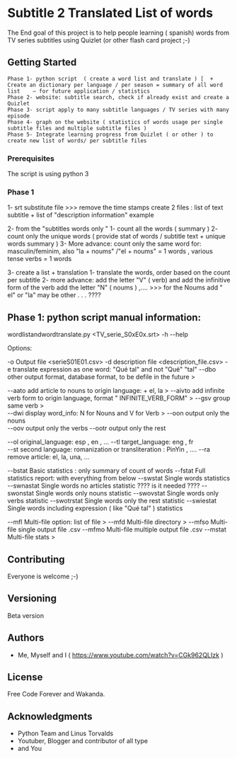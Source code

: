 # Subtitle 2 Translated List of words

The End goal of this project is to help people learning ( spanish) words from TV series subtitles using Quizlet (or other flash card project ;-)



## Getting Started

    Phase 1- python script  ( create a word list and translate ) [  + Create an dictionary per language / per season = summary of all word list    — for future application / statistics
    Phase 2- website: subtitle search, check if already exist and create a Quizlet
    Phase 3- script apply to many subtitle languages / TV series with many episode
    Phase 4- graph on the website ( statistics of words usage per single subtitle files and multiple subtitle files )  
    Phase 5- Integrate learning progress from Quizlet ( or other ) to create new list of words/ per subtitle files

### Prerequisites

  The script is using python 3



### Phase 1

1- srt substitute file >>> remove the time stamps create 2 files : list of text subtitle + list of "description information" example

2- from the "subtitles words only "
    1- count all the words  ( summary )
    2- count only the unique words ( provide stat of words / subtitle text + unique words summary )
    3- More advance: count only the same word for: masculin/feminim, also "la + noums" /"el + noums" = 1 words ,  various tense verbs = 1 words

3- create a list + translation
    1- translate the words, order based on the count per subtitle
    2- more advance:
          add the letter "V"  ( verb)  and add the infinitive form of the verb
          add the letter "N" ( noums ) ,.... >>> for the Noums add " el" or "la"
          may be other . . . ????


## Phase 1: python script manual information:

wordlistandwordtranslate.py   <TV_serie_S0xE0x.srt>   -h --help

Options:

-o          Output file <serieS01E01.csv>
-d          description file <description_file.csv>
-e          translate expression as one word:  "Qué tal"  and not "Qué" "tal"
--dbo       other output format, database format, to be defile in the future >

--aato      add article to nouns to origin language: + el, la >
--aivto     add infinite verb form to origin language, format "<SINGLE SPACE> INFINITE_VERB_FORM" >
--gsv       group same verb >  
--dwi       display word_info: N for Nouns and V for Verb >
--oon       output only the nouns  
--oov       output only the verbs
--ootr         output only the rest

--ol        original_language: esp , en , ...
--tl        target_language: eng , fr  
--st        second language: romanization or transliteration : PinYin , ....
--ra        remove article: el, la, una, ...

--bstat     Basic statistics : only summary of count of words
--fstat     Full statistics report: with everything from below
--swstat    Single words statistics
--swnastat  Single words no articles statistic ???? is it needed ????
--swonstat  Single words  only nouns statistic
--swovstat  Single words  only verbs statistic
--swotrstat Single words  only the rest statistic
--swiestat  Single words including expression ( like "Qué tal" ) statistics

--mfl       Multi-file option:  list of file >
--mfd        Multi-file directory >
--mfso      Multi-file single output file .csv
--mfmo      Multi-file multiple output file .csv
--mstat     Multi-file stats >




## Contributing

Everyone is welcome ;-)


## Versioning

Beta version

## Authors

* Me, Myself and I ( https://www.youtube.com/watch?v=CGk962QLIzk )


## License

Free Code Forever and Wakanda.

## Acknowledgments

* Python Team and Linus Torvalds
* Youtuber, Blogger and contributor of all type
* and You
